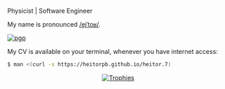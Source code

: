 Physicist | Software Engineer

My name is pronounced [/ejˈtoʁ/](http://ipa-reader.xyz/?text=ej%CB%88to%CA%81).

[![pgp](https://img.shields.io/badge/pgp-0xBLA-313131?style=flat&labelColor=313131&color=313131)](https://github.com/heitorPB.gpg)

My CV is available on your terminal, whenever you have internet access:

```bash
$ man <(curl -s https://heitorpb.github.io/heitor.7)
```

<p align="center"><a href="https://github.com/ryo-ma/github-profile-trophy" align="center">
	<img align="center" src="https://github-profile-trophy.vercel.app/?theme=gruvbox&margin-w=8&column=7&username=heitorpb" alt="Trophies" />
</a></p>
